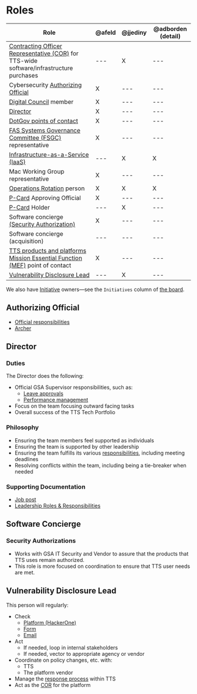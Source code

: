 # Roles

| Role                                                                                                                                                                            | @afeld | @jjediny | @adborden (detail) |
| ------------------------------------------------------------------------------------------------------------------------------------------------------------------------------- | ----- | ---- | ------- |
| [Contracting Officer Representative (COR)](https://docs.google.com/document/d/14xOFvIGwlG0Gbd52o1D4AyJ52RqzHpX91nfEYJKu5qQ/edit) for TTS-wide software/infrastructure purchases | ---   | X    | ---     |
| Cybersecurity [Authorizing Official](#authorizing-official)                                                                                                                     | X     | ---  | ---     |
| [Digital Council](https://docs.google.com/document/d/1v_kidGvpfVsMze-hJdaApI61Q3Vr6E-zZ5t79drnqIM/edit) member                                                                  | X     | ---  | ---     |
| [Director](#director)                                                                                                                                                           | X     | ---  | ---     |
| [DotGov points of contact](https://home.dotgov.gov/management/#points-of-contact)                                                                                               | X     | ---  | ---     |
| [FAS Systems Governance Committee (FSGC)](https://sites.google.com/a/gsa.gov/fas-systems-governance/home) representative                                                        | X     | ---  | ---     |
| [Infrastructure-as-a-Service (IaaS)](https://before-you-ship.18f.gov/infrastructure/)                                                                                           | ---   | X    | X     |
| Mac Working Group representative                                                                                                                                                | X     | ---  | ---     |
| [Operations Rotation](ops_rotation.md) person                                                                                                                                   | X     | X    | X     |
| [P-Card](https://drive.google.com/drive/folders/1CkxpHq0mDFeAnXlaMQJ9RQOCioVHckgs) Approving Official                                                                           | X     | ---  | ---     |
| [P-Card](https://drive.google.com/drive/folders/1CkxpHq0mDFeAnXlaMQJ9RQOCioVHckgs) Holder                                                                                       | ---   | X    | ---     |
| Software concierge [(Security Authorization)](#security-authorizations)                                                                                                         | X     | ---  | ---     |
| Software concierge (acquisition)                                                                                                                                                | ---   | ---  | ---       |
| [TTS products and platforms Mission Essential Function (MEF)](https://drive.google.com/drive/folders/1I53LwxcMPHvoCWZziN4jvQ3wWFc2tvF8) point of contact                        | X     | ---  | ---     |
| [Vulnerability Disclosure Lead](#vulnerability-disclosure-lead)                                                                                                                 | ---   | X    | ---     |

We also have [Initiative](workflow.md#structure) owners—see the `Initiatives` column of [the board](https://github.com/orgs/18F/projects/11?fullscreen=true).

## Authorizing Official

- [Official responsibilities](https://www.gsa.gov/cdnstatic/ITSecurity21001L.pdf#page=18)
- [Archer](https://before-you-ship.18f.gov/ato/archer/)

## Director

### Duties

The Director does the following:

- Official GSA Supervisor responsibilities, such as:
  - [Leave approvals](https://handbook.tts.gsa.gov/leave/)
  - [Performance management](https://handbook.tts.gsa.gov/performance-management/)
- Focus on the team focusing outward facing tasks
- Overall success of the TTS Tech Portfolio

### Philosophy

- Ensuring the team members feel supported as individuals
- Ensuring the team is supported by other leadership
- Ensuring the team fulfills its various [responsibilities](https://handbook.tts.gsa.gov/tech-portfolio/), including meeting deadlines
- Resolving conflicts within the team, including being a tie-breaker when needed

### Supporting Documentation

- [Job post](https://join.tts.gsa.gov/join/technology-portfolio-director/)
- [Leadership Roles & Responsibilities](https://docs.google.com/document/d/1B4rtZd06w7ITABrjrGWRjAfU4f-go2jnuO_D0PokJMw/edit#heading=h.5lx1f0htbp8v)

## Software Concierge

### Security Authorizations

- Works with GSA IT Security and Vendor to assure that the products that TTS uses remain authorized.
- This role is more focused on coordination to ensure that TTS user needs are met.

## Vulnerability Disclosure Lead

This person will regularly:

- Check
  - [Platform (HackerOne)](https://hackerone.com/bugs)
  - [Form](https://docs.google.com/forms/d/e/1FAIpQLSdhr6REOq8QRZ3C2cRWVHWbjcGgdNL8_nVSGY1cBSl1-tfkWA/viewform)
  - [Email](https://groups.google.com/a/gsa.gov/forum/#!forum/tts-vulnerability-reports)
- Act
  - If needed, loop in internal stakeholders
  - If needed, vector to appropriate agency or vendor
- Coordinate on policy changes, etc. with:
  - TTS
  - The platform vendor
- Manage the [response process](https://handbook.tts.gsa.gov/responding-to-public-disclosure-vulnerabilities/) within TTS
- Act as the [COR](https://docs.google.com/document/d/14xOFvIGwlG0Gbd52o1D4AyJ52RqzHpX91nfEYJKu5qQ/edit) for the platform
